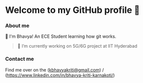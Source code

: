 # Welcome to my GitHub profile 👋

### About me
🌱 I'm Bhavya! An ECE Student learning how git works.
> 🔭 I’m currently working on 5G/6G project at IIT Hyderabad

### Contact me 
Find me over on the (kbhavyakriti@gmail.com) / (https://www.linkedin.com/in/bhavya-kriti-karnakoti/)
